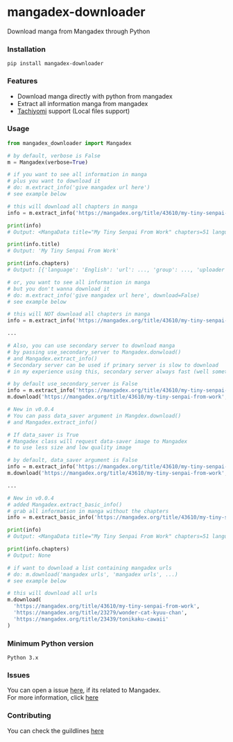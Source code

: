 # mangadex-downloader

Download manga from Mangadex through Python

### Installation
```
pip install mangadex-downloader
```

### Features

- Download manga directly with python from mangadex
- Extract all information manga from mangadex
- [Tachiyomi](https://github.com/tachiyomiorg/tachiyomi) support (Local files support)

### Usage

```python
from mangadex_downloader import Mangadex

# by default, verbose is False
m = Mangadex(verbose=True)

# if you want to see all information in manga
# plus you want to download it
# do: m.extract_info('give mangadex url here')
# see example below

# this will download all chapters in manga 
info = m.extract_info('https://mangadex.org/title/43610/my-tiny-senpai-from-work')

print(info)
# Output: <MangaData title="My Tiny Senpai From Work" chapters=51 language=jp>

print(info.title)
# Output: 'My Tiny Senpai From Work'

print(info.chapters)
# Output: [{'language': 'English': 'url': ..., 'group': ..., 'uploader': ..., 'volume': ..., 'chapter': ..., 'chapter-id': ...}, ...]

# or, you want to see all information in manga
# but you don't wanna download it
# do: m.extract_info('give mangadex url here', download=False)
# see example below

# this will NOT download all chapters in manga
info = m.extract_info('https://mangadex.org/title/43610/my-tiny-senpai-from-work', download=False)

...

# Also, you can use secondary server to download manga
# by passing use_secondary_server to Mangadex.donwload()
# and Mangadex.extract_info()
# Secondary server can be used if primary server is slow to download
# in my experience using this, secondary server always fast (well sometimes...)

# by default use_secondary_server is False
info = m.extract_info('https://mangadex.org/title/43610/my-tiny-senpai-from-work', use_secondary_server=True)
m.download('https://mangadex.org/title/43610/my-tiny-senpai-from-work', use_secondary_server=True)

# New in v0.0.4
# You can pass data_saver argument in Mangdex.download()
# and Mangadex.extract_info()

# If data_saver is True
# Mangadex class will request data-saver image to Mangadex
# to use less size and low quality image

# by default, data_saver argument is False
info = m.extract_info('https://mangadex.org/title/43610/my-tiny-senpai-from-work', data_saver=True)
m.download('https://mangadex.org/title/43610/my-tiny-senpai-from-work', data_saver=True)

...

# New in v0.0.4 
# added Mangadex.extract_basic_info()
# grab all information in manga without the chapters
info = m.extract_basic_info('https://mangadex.org/title/43610/my-tiny-senpai-from-work')

print(info)
# Output: <MangaData title="My Tiny Senpai From Work" chapters=51 language=jp>

print(info.chapters)
# Output: None

# if want to download a list containing mangadex urls
# do: m.download('mangadex urls', 'mangadex urls', ...)
# see example below

# this will download all urls
m.download(
  'https://mangadex.org/title/43610/my-tiny-senpai-from-work',
  'https://mangadex.org/title/23279/wonder-cat-kyuu-chan',
  'https://mangadex.org/title/23439/tonikaku-cawaii'
)

```


### Minimum Python version
```
Python 3.x
```

### Issues

You can open a issue [here](https://github.com/mansuf/mangadex-downloader/issues), if its related to Mangadex.
<br>
For more information, click [here](https://github.com/mansuf/mangadex-downloader/blob/main/CONTRIBUTING.md#Issues)

### Contributing

You can check the guildlines [here](https://github.com/mansuf/mangadex-downloader/blob/main/CONTRIBUTING.md)